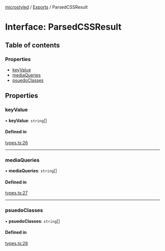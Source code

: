 [microstyled](../README.md) / [Exports](../modules.md) / ParsedCSSResult

# Interface: ParsedCSSResult

## Table of contents

### Properties

- [keyValue](ParsedCSSResult.md#keyvalue)
- [mediaQueries](ParsedCSSResult.md#mediaqueries)
- [psuedoClasses](ParsedCSSResult.md#psuedoclasses)

## Properties

### keyValue

• **keyValue**: `string`[]

#### Defined in

[types.ts:26](https://github.com/caffed/microstyled/blob/134c245/src/types.ts#L26)

___

### mediaQueries

• **mediaQueries**: `string`[]

#### Defined in

[types.ts:27](https://github.com/caffed/microstyled/blob/134c245/src/types.ts#L27)

___

### psuedoClasses

• **psuedoClasses**: `string`[]

#### Defined in

[types.ts:28](https://github.com/caffed/microstyled/blob/134c245/src/types.ts#L28)
